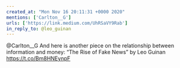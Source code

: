 ```yaml
---
created_at: "Mon Nov 16 20:11:31 +0000 2020"
mentions: ['Carlton__G']
urls: ['https://link.medium.com/UhRSaVY9Rab']
in_reply_to: @leo_guinan
---
```


@Carlton__G And here is another piece on the relationship between information and money: “The Rise of Fake News” by Leo Guinan https://t.co/Bm8HNEynpF